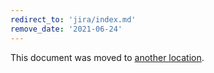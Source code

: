 ```yaml
---
redirect_to: 'jira/index.md'
remove_date: '2021-06-24'
---
```


This document was moved to [another location](jira/index.md).

<!-- This redirect file can be deleted after <2021-06-24>. -->
<!-- Before deletion, see: https://docs.gitlab.com/ee/development/documentation/#move-or-rename-a-page -->
